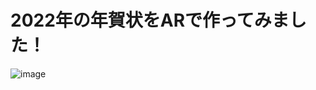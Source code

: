 # 2022年の年賀状をARで作ってみました！
![image](https://user-images.githubusercontent.com/91825565/149626356-963fb3a0-cd6d-4a1b-9e06-201d62c5607a.png)
